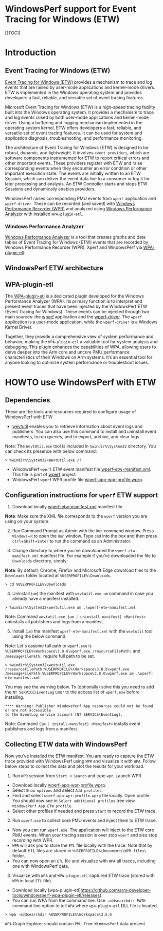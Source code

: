 # WindowsPerf support for Event Tracing for Windows (ETW)

[[_TOC_]]

# Introduction

## Event Tracing for Windows (ETW)

[Event Tracing for Windows (ETW)](https://learn.microsoft.com/en-us/windows-hardware/drivers/devtest/event-tracing-for-windows--etw-) provides a mechanism to trace and log events that are raised by user-mode applications and kernel-mode drivers. ETW is implemented in the Windows operating system and provides developers a fast, reliable, and versatile set of event tracing features.

Microsoft Event Tracing for Windows (ETW) is a high-speed tracing facility built into the Windows operating system. It provides a mechanism to trace and log events raised by both user-mode applications and kernel-mode driver. Using a buffering and logging mechanism implemented in the operating system kernel, ETW offers developers a fast, reliable, and versatile set of event tracing features. It can be used for system and application diagnosis, troubleshooting, and performance monitoring.

The architecture of Event Tracing for Windows (ETW) is designed to be robust, dynamic, and lightweight. It involves `event providers`, which are software components instrumented for ETW to report critical errors and other important events. These providers register with ETW and raise corresponding events when they encounter an error condition or other important execution state. The events are initially written to an ETW Session, which can deliver the event data live to a consumer or log it for later processing and analysis. An ETW Controller starts and stops ETW Sessions and dynamically enables providers.

WindowsPerf raises corresponding PMU events from `wperf` application and `wperf-driver`. These can be recorded (and saved) with [Windows Performance Recorder (WPR)](https://learn.microsoft.com/en-us/windows-hardware/test/wpt/windows-performance-recorder)  and analyzed using [Windows Performance Analyzer](https://learn.microsoft.com/en-us/windows-hardware/test/wpt/windows-performance-analyzer) with installed `WPA-plugin-etl`.

### Windows Performance Analyzer

[Windows Performance Analyzer](https://learn.microsoft.com/en-us/windows-hardware/test/wpt/windows-performance-analyzer) is a tool that creates graphs and data tables of Event Tracing for Windows (ETW) events that are recorded by Windows Performance Recorder (WPR), Xperf and WindowsPerf via [WPA-plugin-etl](https://gitlab.com/Linaro/WindowsPerf/wpa-plugin-etl).

## WindowsPerf ETW architecture

## WPA-plugin-etl

The [WPA-plugin-etl](https://gitlab.com/Linaro/WindowsPerf/wpa-plugin-etl) is a dedicated plugin developed for the Windows Performance Analyzer (WPA). Its primary function is to interpret and present event traces that have been injected by the WindowsPerf ETW (Event Tracing for Windows). These events can be injected through two main sources: the [wperf](https://github.com/arm-developer-tools/windowsperf/tree/main/wperf?ref_type=heads) application and the [wperf-driver](https://github.com/arm-developer-tools/windowsperf/tree/main/wperf-driver?ref_type=heads). The `wperf` application is a user-mode application, while the `wperf-driver` is a Windows Kernel Driver.

Together, they provide a comprehensive view of system performance and behavior, making the `WPA-plugin-etl` a valuable tool for system analysis and debugging. This plugin enhances the capabilities of WPA, allowing users to delve deeper into the Arm core and uncore PMU performance characteristics of their Windows on Arm systems. It’s an essential tool for anyone looking to optimize system performance or troubleshoot issues.

# HOWTO use WindowsPerf with ETW

## Dependencies

These are the tools and resources required to configure usage of WindowsPerf with ETW:
- [wevtutil](https://learn.microsoft.com/en-us/windows-server/administration/windows-commands/wevtutil) enables you to retrieve information about event logs and publishers. You can also use this command to install and uninstall event manifests, to run queries, and to export, archive, and clear logs.

Note: The `WevtUtil.exe` tool is included in `%windir%\System32` directory. You can check its presence with below command:

```
> %windir%\System32\WevtUtil.exe /?
```

- WindowsPerf `wperf` ETW event manifest file [wperf-etw-manifest.xml](https://github.com/arm-developer-tools/windowsperf/blob/main/wperf-driver/wperf-etw-manifest.xml?ref_type=heads). This file is part of [wperf](https://github.com/arm-developer-tools/windowsperf/tree/main/wperf?ref_type=heads) project.
- WindowsPerf `wperf` WPR profile file [wperf-app-wpr-profile.wprp](https://github.com/arm-developer-tools/windowsperf/blob/main/wperf/wperf-app-wpr-profile.wprp?ref_type=heads).

## Configuration instructions for `wperf` ETW support

1. Download locally [wperf-etw-manifest.xml](https://github.com/arm-developer-tools/windowsperf/blob/main/wperf/wperf-etw-manifest.xml?ref_type=heads) manifest file.

**Note**: Make sure the XML file corresponds to the `wperf` version you are using on your system.

2. Run Command Prompt as Admin with the `Run` command window. Press `Windows`+`R` to open the `Run` window. Type `cmd` into the box and then press `Ctrl`+`Shift`+`Enter` to run the command as an Administrator.

3. Change directory to where you've downloaded the `wperf-etw-manifest.xml` manifest file. For example if you've downloaded the file to `Downloads` directory, simply:

**Note**: By default, Chrome, Firefox and Microsoft Edge download files to the `Downloads` folder located at `%USERPROFILE%\Downloads`.

```
> cd %USERPROFILE%\Downloads
```

4. Uninstall (`um`) the manifest with `wevtutil.exe um` command in case you already have a manifest installed.

```
> %windir%\System32\wevtutil.exe um .\wperf-etw-manifest.xml
```

Note: Command `wevtutil.exe {um | uninstall-manifest} <Manifest>` uninstalls all publishers and logs from a manifest.

5. Install (`im`) the manifest `wperf-etw-manifest.xml` with the `wevtutil` tool using the below command.

Note: Let's assume full path to `wperf.exe` is `%USERPROFILE%\Workspace\3.8.0\wperf.exe`. `/resourceFilePath:` and `/messageFilePath:` require full path to be set.

```
> %windir%\System32\wevtutil.exe /resourceFilePath:%USERPROFILE%\Workspace\3.8.0\wperf.exe /messageFilePath:%USERPROFILE%\Workspace\3.8.0\wperf.exe im .\wperf-etw-manifest.xml
```

You may see the warning below. To (optionally) solve this you need to add the `NT SERVICE\EventLog` user to the access list of `wperf.exe` before installing.
```
**** Warning: Publisher WindowsPerf App resources could not be found or are not accessible
to the EventLog service account (NT SERVICE\EventLog).
```

Note: Command `{im | install-manifest} <Manifest>` installs event publishers and logs from a manifest.

## Collecting ETW data with WindowsPerf

Now you've installed the ETW manifest. You are ready to capture the ETW trace provided with WindowsPerf using `WPR` and visualize it with `WPA`. Follow below steps to collect the data and plot the results for your workload.

1. Run `WPR` session from `Start` -> `Search` and type `wpr`. Launch WPR.

- Download locally [wperf-app-wpr-profile.wprp](https://github.com/arm-developer-tools/windowsperf/blob/main/wperf/wperf-app-wpr-profile.wprp?ref_type=heads).
- Select `Show options` and select `Add profiles`.
- Find and select `wperf-app-wpr-profile.wprp` file locally. Open profile. You should now see in `Select additional profiles` tree view `WindowsPerf App ETW profile`.
- Select other profiles if needed and press `Start` to record the ETW trace.

2. Run `wperf.exe` to collect core PMU events and inject them to ETW trace.

- Now you can run `wperf.exe`. The application will inject to the ETW core PMU events. When your tracing session is over stop `wperf` and also stop recording with WPR.
- `WPR` will ask you to store the `ETL` file locally with the trace. Note that by default ETL files are stored in `%USERPROFILE%\Documents\WPR files\` folder.
- You can now open an `ETL` file and visualize with `WPA` all traces, including one with WindowsPerf data.

3. Visualize with `WPA` and `WPA-plugin-etl` captured ETW trace (stored with `WPR` in local `ETL` file).

- Download locally [wpa-plugin-etl]https://github.com/arm-developer-tools/windowsperf-wpa-plugin-etl/releases).
- You can run WPA from the command line. Use `-addsearchdir PATH` command line option to tell `WPA` where `wpa-plugin-etl` DLL file is located.

```
> wpa -addsearchdir %USERPROFILE%\Workspace\3.8.0
```

`WPA` Graph Explorer should contain `PMU From WindowsPerf` data present.

